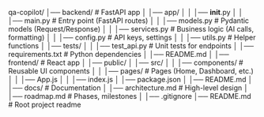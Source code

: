 qa-copilot/
│── backend/                  # FastAPI app
│   │── app/
│   │   │── __init__.py
│   │   │── main.py           # Entry point (FastAPI routes)
│   │   │── models.py         # Pydantic models (Request/Response)
│   │   │── services.py       # Business logic (AI calls, formatting)
│   │   │── config.py         # API keys, settings
│   │   │── utils.py          # Helper functions
│   │── tests/
│   │   │── test_api.py       # Unit tests for endpoints
│   │── requirements.txt      # Python dependencies
│   │── README.md
│
│── frontend/                 # React app
│   │── public/
│   │── src/
│   │   │── components/       # Reusable UI components
│   │   │── pages/            # Pages (Home, Dashboard, etc.)
│   │   │── App.js
│   │   │── index.js
│   │── package.json
│   │── README.md
│
│── docs/                     # Documentation
│   │── architecture.md       # High-level design
│   │── roadmap.md            # Phases, milestones
│
│── .gitignore
│── README.md                 # Root project readme
